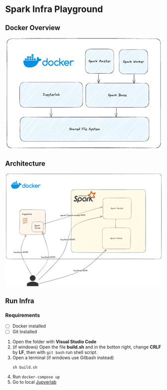 # Spark Infra Playground

## Docker Overview
![docker](img/docker-overview.png)

## Architecture
![architecture](img/infra.png)

## Run Infra

### Requirements
- [ ] Docker installed
- [ ] Git Installed

1. Open the folder with **Visual Studio Code**
2. (if windows) Open the file **build.sh** and in the botton right, change **CRLF** by **LF**, then with `git bash` run shell script.
4. Open a terminal (if windows use Gitbash instead)
    ```shell
    sh build.sh
    ```
5. Run `docker-compose up`
6. Go to local [Jupyerlab](http://localhost:8890/lab)
